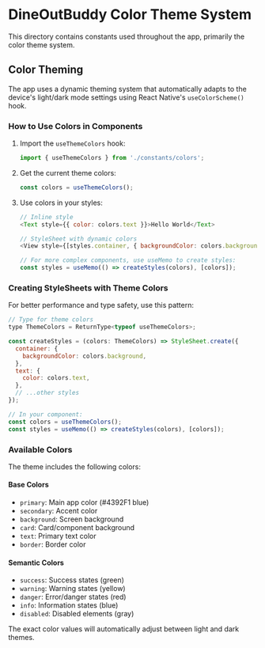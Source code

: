 # DineOutBuddy Color Theme System

This directory contains constants used throughout the app, primarily the color theme system.

## Color Theming

The app uses a dynamic theming system that automatically adapts to the device's light/dark mode settings using React Native's `useColorScheme()` hook.

### How to Use Colors in Components

1. Import the `useThemeColors` hook:
   ```javascript
   import { useThemeColors } from './constants/colors';
   ```

2. Get the current theme colors:
   ```javascript
   const colors = useThemeColors();
   ```

3. Use colors in your styles:
   ```javascript
   // Inline style
   <Text style={{ color: colors.text }}>Hello World</Text>
   
   // StyleSheet with dynamic colors
   <View style={[styles.container, { backgroundColor: colors.background }]}>

   // For more complex components, use useMemo to create styles:
   const styles = useMemo(() => createStyles(colors), [colors]);
   ```

### Creating StyleSheets with Theme Colors

For better performance and type safety, use this pattern:

```javascript
// Type for theme colors
type ThemeColors = ReturnType<typeof useThemeColors>;

const createStyles = (colors: ThemeColors) => StyleSheet.create({
  container: {
    backgroundColor: colors.background,
  },
  text: {
    color: colors.text,
  },
  // ...other styles
});

// In your component:
const colors = useThemeColors();
const styles = useMemo(() => createStyles(colors), [colors]);
```

### Available Colors

The theme includes the following colors:

#### Base Colors
- `primary`: Main app color (#4392F1 blue)
- `secondary`: Accent color
- `background`: Screen background
- `card`: Card/component background
- `text`: Primary text color
- `border`: Border color

#### Semantic Colors
- `success`: Success states (green)
- `warning`: Warning states (yellow)
- `danger`: Error/danger states (red)
- `info`: Information states (blue)
- `disabled`: Disabled elements (gray)

The exact color values will automatically adjust between light and dark themes. 